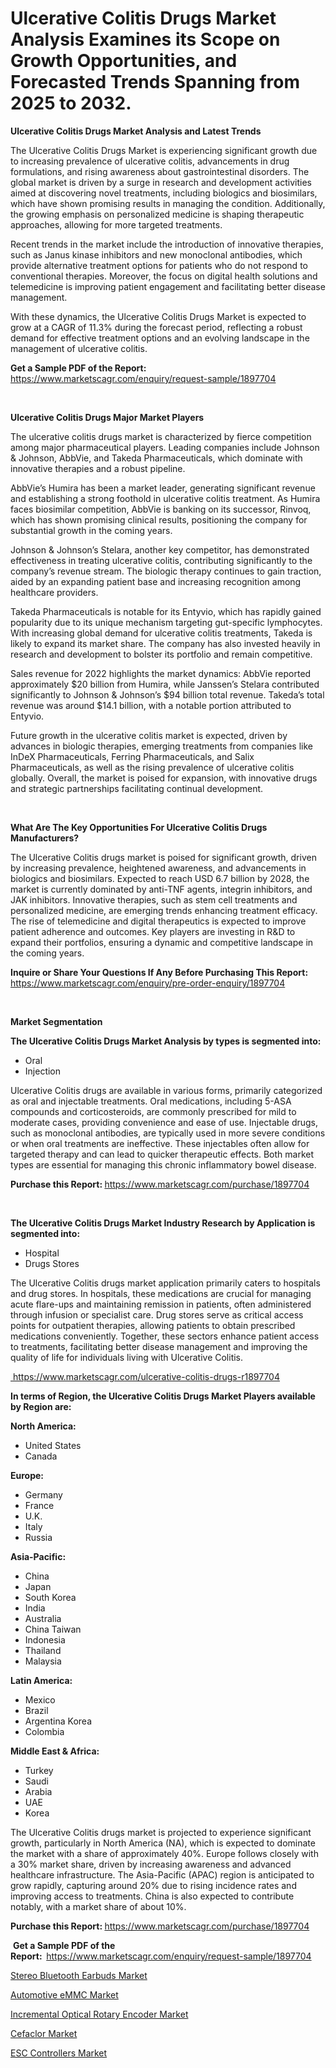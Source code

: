 <p><h1>Ulcerative Colitis Drugs Market Analysis Examines its Scope on Growth Opportunities, and Forecasted Trends Spanning from 2025 to 2032.</h1></p><p><strong>Ulcerative Colitis Drugs Market Analysis and Latest Trends</strong></p>
<p><p>The Ulcerative Colitis Drugs Market is experiencing significant growth due to increasing prevalence of ulcerative colitis, advancements in drug formulations, and rising awareness about gastrointestinal disorders. The global market is driven by a surge in research and development activities aimed at discovering novel treatments, including biologics and biosimilars, which have shown promising results in managing the condition. Additionally, the growing emphasis on personalized medicine is shaping therapeutic approaches, allowing for more targeted treatments.</p><p>Recent trends in the market include the introduction of innovative therapies, such as Janus kinase inhibitors and new monoclonal antibodies, which provide alternative treatment options for patients who do not respond to conventional therapies. Moreover, the focus on digital health solutions and telemedicine is improving patient engagement and facilitating better disease management. </p><p>With these dynamics, the Ulcerative Colitis Drugs Market is expected to grow at a CAGR of 11.3% during the forecast period, reflecting a robust demand for effective treatment options and an evolving landscape in the management of ulcerative colitis.</p></p>
<p><strong>Get a Sample PDF of the Report:&nbsp;</strong> <a href="https://www.marketscagr.com/enquiry/request-sample/1897704?utm_campaign=2660&utm_medium=2&utm_source=Github&utm_content=ia&utm_term=08032025&utm_id=ulcerative-colitis-drugs">https://www.marketscagr.com/enquiry/request-sample/1897704</a></p>
<p>&nbsp;</p>
<p><strong>Ulcerative Colitis Drugs Major Market Players</strong></p>
<p><p>The ulcerative colitis drugs market is characterized by fierce competition among major pharmaceutical players. Leading companies include Johnson & Johnson, AbbVie, and Takeda Pharmaceuticals, which dominate with innovative therapies and a robust pipeline.</p><p>AbbVie’s Humira has been a market leader, generating significant revenue and establishing a strong foothold in ulcerative colitis treatment. As Humira faces biosimilar competition, AbbVie is banking on its successor, Rinvoq, which has shown promising clinical results, positioning the company for substantial growth in the coming years.</p><p>Johnson & Johnson’s Stelara, another key competitor, has demonstrated effectiveness in treating ulcerative colitis, contributing significantly to the company’s revenue stream. The biologic therapy continues to gain traction, aided by an expanding patient base and increasing recognition among healthcare providers.</p><p>Takeda Pharmaceuticals is notable for its Entyvio, which has rapidly gained popularity due to its unique mechanism targeting gut-specific lymphocytes. With increasing global demand for ulcerative colitis treatments, Takeda is likely to expand its market share. The company has also invested heavily in research and development to bolster its portfolio and remain competitive.</p><p>Sales revenue for 2022 highlights the market dynamics: AbbVie reported approximately $20 billion from Humira, while Janssen’s Stelara contributed significantly to Johnson & Johnson’s $94 billion total revenue. Takeda’s total revenue was around $14.1 billion, with a notable portion attributed to Entyvio.</p><p>Future growth in the ulcerative colitis market is expected, driven by advances in biologic therapies, emerging treatments from companies like InDeX Pharmaceuticals, Ferring Pharmaceuticals, and Salix Pharmaceuticals, as well as the rising prevalence of ulcerative colitis globally. Overall, the market is poised for expansion, with innovative drugs and strategic partnerships facilitating continual development.</p></p>
<p>&nbsp;</p>
<p><strong>What Are The Key Opportunities For Ulcerative Colitis Drugs Manufacturers?</strong></p>
<p><p>The Ulcerative Colitis drugs market is poised for significant growth, driven by increasing prevalence, heightened awareness, and advancements in biologics and biosimilars. Expected to reach USD 6.7 billion by 2028, the market is currently dominated by anti-TNF agents, integrin inhibitors, and JAK inhibitors. Innovative therapies, such as stem cell treatments and personalized medicine, are emerging trends enhancing treatment efficacy. The rise of telemedicine and digital therapeutics is expected to improve patient adherence and outcomes. Key players are investing in R&D to expand their portfolios, ensuring a dynamic and competitive landscape in the coming years.</p></p>
<p><strong>Inquire or Share Your Questions If Any Before Purchasing This Report:</strong> <a href="https://www.marketscagr.com/enquiry/pre-order-enquiry/1897704?utm_campaign=2660&utm_medium=2&utm_source=Github&utm_content=ia&utm_term=08032025&utm_id=ulcerative-colitis-drugs">https://www.marketscagr.com/enquiry/pre-order-enquiry/1897704</a></p>
<p>&nbsp;</p>
<p><strong>Market Segmentation</strong></p>
<p><strong>The Ulcerative Colitis Drugs Market Analysis by types is segmented into:</strong></p>
<p><ul><li>Oral</li><li>Injection</li></ul></p>
<p><p>Ulcerative Colitis drugs are available in various forms, primarily categorized as oral and injectable treatments. Oral medications, including 5-ASA compounds and corticosteroids, are commonly prescribed for mild to moderate cases, providing convenience and ease of use. Injectable drugs, such as monoclonal antibodies, are typically used in more severe conditions or when oral treatments are ineffective. These injectables often allow for targeted therapy and can lead to quicker therapeutic effects. Both market types are essential for managing this chronic inflammatory bowel disease.</p></p>
<p><strong>Purchase this Report:&nbsp;</strong><a href="https://www.marketscagr.com/purchase/1897704?utm_campaign=2660&utm_medium=2&utm_source=Github&utm_content=ia&utm_term=08032025&utm_id=ulcerative-colitis-drugs">https://www.marketscagr.com/purchase/1897704</a></p>
<p>&nbsp;</p>
<p><strong>The Ulcerative Colitis Drugs Market Industry Research by Application is segmented into:</strong></p>
<p><ul><li>Hospital</li><li>Drugs Stores</li></ul></p>
<p><p>The Ulcerative Colitis drugs market application primarily caters to hospitals and drug stores. In hospitals, these medications are crucial for managing acute flare-ups and maintaining remission in patients, often administered through infusion or specialist care. Drug stores serve as critical access points for outpatient therapies, allowing patients to obtain prescribed medications conveniently. Together, these sectors enhance patient access to treatments, facilitating better disease management and improving the quality of life for individuals living with Ulcerative Colitis.</p></p>
<p><a href="https://www.marketscagr.com/ulcerative-colitis-drugs-r1897704?utm_campaign=2660&utm_medium=2&utm_source=Github&utm_content=ia&utm_term=08032025&utm_id=ulcerative-colitis-drugs">&nbsp;https://www.marketscagr.com/ulcerative-colitis-drugs-r1897704</a></p>
<p><strong>In terms of Region, the Ulcerative Colitis Drugs Market Players available by Region are:</strong></p>
<p>
    <p> <strong> North America: </strong>
        <ul>
            <li>United States</li>
            <li>Canada</li>
        </ul>
        </p> 
    <p> <strong> Europe: </strong>
        <ul>
            <li>Germany</li>
            <li>France</li>
            <li>U.K.</li>
            <li>Italy</li>
            <li>Russia</li>
        </ul>
        </p> 
    <p> <strong> Asia-Pacific: </strong>
        <ul>
            <li>China</li>
            <li>Japan</li>
            <li>South Korea</li>
            <li>India</li>
            <li>Australia</li>
            <li>China Taiwan</li>
            <li>Indonesia</li>
            <li>Thailand</li>
            <li>Malaysia</li>
        </ul>
        </p> 
    <p> <strong> Latin America: </strong>
        <ul>
            <li>Mexico</li>
            <li>Brazil</li>
            <li>Argentina Korea</li>
            <li>Colombia</li>
        </ul>
        </p> 
    <p> <strong> Middle East & Africa: </strong>
        <ul>
            <li>Turkey</li>
            <li>Saudi</li>
            <li>Arabia</li>
            <li>UAE</li>
            <li>Korea</li>
        </ul>
    </p>
    </p>
<p><p>The Ulcerative Colitis drugs market is projected to experience significant growth, particularly in North America (NA), which is expected to dominate the market with a share of approximately 40%. Europe follows closely with a 30% market share, driven by increasing awareness and advanced healthcare infrastructure. The Asia-Pacific (APAC) region is anticipated to grow rapidly, capturing around 20% due to rising incidence rates and improving access to treatments. China is also expected to contribute notably, with a market share of about 10%.</p></p>
<p><strong>Purchase this Report: </strong><a href="https://www.marketscagr.com/purchase/1897704?utm_campaign=2660&utm_medium=2&utm_source=Github&utm_content=ia&utm_term=08032025&utm_id=ulcerative-colitis-drugs">https://www.marketscagr.com/purchase/1897704</a></p>
<p>&nbsp;<strong>Get a Sample PDF of the Report:&nbsp;&nbsp;</strong><a href="https://www.marketscagr.com/enquiry/request-sample/1897704?utm_campaign=2660&utm_medium=2&utm_source=Github&utm_content=ia&utm_term=08032025&utm_id=ulcerative-colitis-drugs">https://www.marketscagr.com/enquiry/request-sample/1897704</a></p>
<p><strong></strong></p>
<p><p><a href="https://www.linkedin.com/pulse/strategic-market-outlook-stereo-bluetooth-earbuds-key-drivers-r03kc?utm_campaign=2660&utm_medium=2&utm_source=Github&utm_content=ia&utm_term=08032025&utm_id=ulcerative-colitis-drugs">Stereo Bluetooth Earbuds Market</a></p><p><a href="https://www.linkedin.com/pulse/automotive-emmc-market-trends-report-industry-analysis-including-g93mc?utm_campaign=2660&utm_medium=2&utm_source=Github&utm_content=ia&utm_term=08032025&utm_id=ulcerative-colitis-drugs">Automotive eMMC Market</a></p><p><a href="https://www.linkedin.com/pulse/projected-incremental-optical-rotary-encoder-market-growth-p5xef?utm_campaign=2660&utm_medium=2&utm_source=Github&utm_content=ia&utm_term=08032025&utm_id=ulcerative-colitis-drugs">Incremental Optical Rotary Encoder Market</a></p><p><a href="https://github.com/triattwood9919/Market-Research-Report-List-1/blob/main/cefaclor-market.md?utm_campaign=2660&utm_medium=2&utm_source=Github&utm_content=ia&utm_term=08032025&utm_id=ulcerative-colitis-drugs">Cefaclor Market</a></p><p><a href="https://www.linkedin.com/pulse/market-analysis-esc-controllers-markets-13-cagr-forecast-from-eijxf?utm_campaign=2660&utm_medium=2&utm_source=Github&utm_content=ia&utm_term=08032025&utm_id=ulcerative-colitis-drugs">ESC Controllers Market</a></p></p>